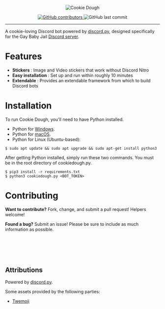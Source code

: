 <p align="center">
  <img alt="Cookie Dough" src="https://iidx.s-ul.eu/FvwHVzwk.png">
</p>
<p align="center">
    <a href="https://github.com/sighofrelief/CookieDough.py/graphs/contributors">
        <img alt="GitHub contributors" src="https://img.shields.io/github/contributors/sighofrelief/CookieDough.py">
    </a>
    <img alt="GitHub last commit" src="https://img.shields.io/github/last-commit/sighofrelief/cookiedough.py">
</p>

---
A cookie-loving Discord bot powered by [discord.py](https://github.com/Rapptz/discord.py), designed specifically for the Gay Baby Jail [Discord server](https://discord.gg/abdl).

# Features
* **Stickers** : Image and Video stickers that work without Discord Nitro
* **Easy installation** : Set up and run within roughly 10 minutes
* **Extendable** : Provides an extendable framework from which to build Discord bots

# Installation 
To run Cookie Dough, you'll need to have Python installed. 
* Python for [Windows](https://www.python.org/downloads/windows/).
* Python for [macOS](https://docs.python-guide.org/starting/install3/osx/).
* Python for Linux (Ubuntu-based):
```console
$ sudo apt update && sudo apt upgrade && sudo apt-get install python3
```

After getting Python installed, simply run these two commands. 
You must be in the root directory of cookiedough.py. 

```console
$ pip3 install -r requirements.txt
$ python3 cookiedough.py <BOT_TOKEN>
```

# Contributing
**Want to contribute?** Fork, change, and submit a pull request! Helpers welcome!

**Found a bug?** Submit an issue! Please be sure to include as much information as possible.


<br/><br/><br/><br/>
## Attributions
Powered by [discord.py](https://github.com/Rapptz/discord.py).

Some assets provided by the following parties:
* [Twemoji](https://twemoji.twitter.com/)
